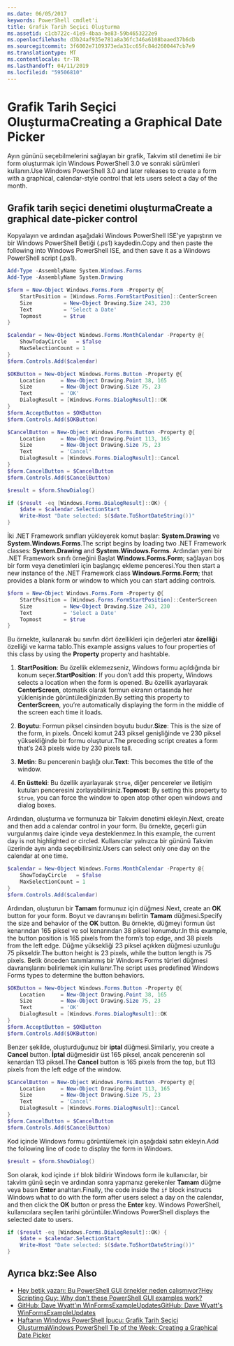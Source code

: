 ```yaml
---
ms.date: 06/05/2017
keywords: PowerShell cmdlet'i
title: Grafik Tarih Seçici Oluşturma
ms.assetid: c1cb722c-41e9-4baa-be83-59b4653222e9
ms.openlocfilehash: d3b24af935e781a8a36fc346a6108baaed37b6db
ms.sourcegitcommit: 3f6002e7109373eda31cc65fc84d2600447cb7e9
ms.translationtype: MT
ms.contentlocale: tr-TR
ms.lasthandoff: 04/11/2019
ms.locfileid: "59506810"
---
```

# <a name="creating-a-graphical-date-picker"></a><span data-ttu-id="be9a2-103">Grafik Tarih Seçici Oluşturma</span><span class="sxs-lookup"><span data-stu-id="be9a2-103">Creating a Graphical Date Picker</span></span>

<span data-ttu-id="be9a2-104">Ayın gününü seçebilmelerini sağlayan bir grafik, Takvim stil denetimi ile bir form oluşturmak için Windows PowerShell 3.0 ve sonraki sürümleri kullanın.</span><span class="sxs-lookup"><span data-stu-id="be9a2-104">Use Windows PowerShell 3.0 and later releases to create a form with a graphical, calendar-style control that lets users select a day of the month.</span></span>

## <a name="create-a-graphical-date-picker-control"></a><span data-ttu-id="be9a2-105">Grafik tarih seçici denetimi oluşturma</span><span class="sxs-lookup"><span data-stu-id="be9a2-105">Create a graphical date-picker control</span></span>

<span data-ttu-id="be9a2-106">Kopyalayın ve ardından aşağıdaki Windows PowerShell ISE'ye yapıştırın ve bir Windows PowerShell Betiği (.ps1) kaydedin.</span><span class="sxs-lookup"><span data-stu-id="be9a2-106">Copy and then paste the following into Windows PowerShell ISE, and then save it as a Windows PowerShell script (.ps1).</span></span>

```powershell
Add-Type -AssemblyName System.Windows.Forms
Add-Type -AssemblyName System.Drawing

$form = New-Object Windows.Forms.Form -Property @{
    StartPosition = [Windows.Forms.FormStartPosition]::CenterScreen
    Size          = New-Object Drawing.Size 243, 230
    Text          = 'Select a Date'
    Topmost       = $true
}

$calendar = New-Object Windows.Forms.MonthCalendar -Property @{
    ShowTodayCircle   = $false
    MaxSelectionCount = 1
}
$form.Controls.Add($calendar)

$OKButton = New-Object Windows.Forms.Button -Property @{
    Location     = New-Object Drawing.Point 38, 165
    Size         = New-Object Drawing.Size 75, 23
    Text         = 'OK'
    DialogResult = [Windows.Forms.DialogResult]::OK
}
$form.AcceptButton = $OKButton
$form.Controls.Add($OKButton)

$CancelButton = New-Object Windows.Forms.Button -Property @{
    Location     = New-Object Drawing.Point 113, 165
    Size         = New-Object Drawing.Size 75, 23
    Text         = 'Cancel'
    DialogResult = [Windows.Forms.DialogResult]::Cancel
}
$form.CancelButton = $CancelButton
$form.Controls.Add($CancelButton)

$result = $form.ShowDialog()

if ($result -eq [Windows.Forms.DialogResult]::OK) {
    $date = $calendar.SelectionStart
    Write-Host "Date selected: $($date.ToShortDateString())"
}
```

<span data-ttu-id="be9a2-107">İki .NET Framework sınıfları yükleyerek komut başlar: **System.Drawing** ve **System.Windows.Forms**.</span><span class="sxs-lookup"><span data-stu-id="be9a2-107">The script begins by loading two .NET Framework classes: **System.Drawing** and **System.Windows.Forms**.</span></span>
<span data-ttu-id="be9a2-108">Ardından yeni bir .NET Framework sınıfı örneğini Başlat **Windows.Forms.Form**; sağlayan boş bir form veya denetimleri için başlangıç ekleme penceresi.</span><span class="sxs-lookup"><span data-stu-id="be9a2-108">You then start a new instance of the .NET Framework class **Windows.Forms.Form**; that provides a blank form or window to which you can start adding controls.</span></span>

```powershell
$form = New-Object Windows.Forms.Form -Property @{
    StartPosition = [Windows.Forms.FormStartPosition]::CenterScreen
    Size          = New-Object Drawing.Size 243, 230
    Text          = 'Select a Date'
    Topmost       = $true
}
```

<span data-ttu-id="be9a2-109">Bu örnekte, kullanarak bu sınıfın dört özellikleri için değerleri atar **özelliği** özelliği ve karma tablo.</span><span class="sxs-lookup"><span data-stu-id="be9a2-109">This example assigns values to four properties of this class by using the **Property** property and hashtable.</span></span>

1. <span data-ttu-id="be9a2-110">**StartPosition**: Bu özellik eklemezseniz, Windows formu açıldığında bir konum seçer.</span><span class="sxs-lookup"><span data-stu-id="be9a2-110">**StartPosition**: If you don’t add this property, Windows selects a location when the form is opened.</span></span>
   <span data-ttu-id="be9a2-111">Bu özellik ayarlayarak **CenterScreen**, otomatik olarak formun ekranın ortasında her yüklenişinde görüntülediğinizden.</span><span class="sxs-lookup"><span data-stu-id="be9a2-111">By setting this property to **CenterScreen**, you’re automatically displaying the form in the middle of the screen each time it loads.</span></span>

2. <span data-ttu-id="be9a2-112">**Boyutu**: Formun piksel cinsinden boyutu budur.</span><span class="sxs-lookup"><span data-stu-id="be9a2-112">**Size**: This is the size of the form, in pixels.</span></span>
   <span data-ttu-id="be9a2-113">Önceki komut 243 piksel genişliğinde ve 230 piksel yüksekliğinde bir formu oluşturur.</span><span class="sxs-lookup"><span data-stu-id="be9a2-113">The preceding script creates a form that’s 243 pixels wide by 230 pixels tall.</span></span>

3. <span data-ttu-id="be9a2-114">**Metin**: Bu pencerenin başlığı olur.</span><span class="sxs-lookup"><span data-stu-id="be9a2-114">**Text**: This becomes the title of the window.</span></span>

4. <span data-ttu-id="be9a2-115">**En üstteki**: Bu özellik ayarlayarak `$true`, diğer pencereler ve iletişim kutuları penceresini zorlayabilirsiniz.</span><span class="sxs-lookup"><span data-stu-id="be9a2-115">**Topmost**: By setting this property to `$true`, you can force the window to open atop other open windows and dialog boxes.</span></span>

<span data-ttu-id="be9a2-116">Ardından, oluşturma ve formunuza bir Takvim denetimi ekleyin.</span><span class="sxs-lookup"><span data-stu-id="be9a2-116">Next, create and then add a calendar control in your form.</span></span>
<span data-ttu-id="be9a2-117">Bu örnekte, geçerli gün vurgulanmış daire içinde veya desteklenmez.</span><span class="sxs-lookup"><span data-stu-id="be9a2-117">In this example, the current day is not highlighted or circled.</span></span>
<span data-ttu-id="be9a2-118">Kullanıcılar yalnızca bir gününü Takvim üzerinde aynı anda seçebilirsiniz.</span><span class="sxs-lookup"><span data-stu-id="be9a2-118">Users can select only one day on the calendar at one time.</span></span>

```powershell
$calendar = New-Object Windows.Forms.MonthCalendar -Property @{
    ShowTodayCircle   = $false
    MaxSelectionCount = 1
}
$form.Controls.Add($calendar)
```

<span data-ttu-id="be9a2-119">Ardından, oluşturun bir **Tamam** formunuz için düğmesi.</span><span class="sxs-lookup"><span data-stu-id="be9a2-119">Next, create an **OK** button for your form.</span></span>
<span data-ttu-id="be9a2-120">Boyut ve davranışını belirtin **Tamam** düğmesi.</span><span class="sxs-lookup"><span data-stu-id="be9a2-120">Specify the size and behavior of the **OK** button.</span></span>
<span data-ttu-id="be9a2-121">Bu örnekte, düğmeyi formun üst kenarından 165 piksel ve sol kenarından 38 piksel konumdur.</span><span class="sxs-lookup"><span data-stu-id="be9a2-121">In this example, the button position is 165 pixels from the form’s top edge, and 38 pixels from the left edge.</span></span>
<span data-ttu-id="be9a2-122">Düğme yüksekliği 23 piksel açıkken düğmesi uzunluğu 75 pikseldir.</span><span class="sxs-lookup"><span data-stu-id="be9a2-122">The button height is 23 pixels, while the button length is 75 pixels.</span></span>
<span data-ttu-id="be9a2-123">Betik önceden tanımlanmış bir Windows Forms türleri düğmesi davranışlarını belirlemek için kullanır.</span><span class="sxs-lookup"><span data-stu-id="be9a2-123">The script uses predefined Windows Forms types to determine the button behaviors.</span></span>

```powershell
$OKButton = New-Object Windows.Forms.Button -Property @{
    Location     = New-Object Drawing.Point 38, 165
    Size         = New-Object Drawing.Size 75, 23
    Text         = 'OK'
    DialogResult = [Windows.Forms.DialogResult]::OK
}
$form.AcceptButton = $OKButton
$form.Controls.Add($OKButton)
```

<span data-ttu-id="be9a2-124">Benzer şekilde, oluşturduğunuz bir **iptal** düğmesi.</span><span class="sxs-lookup"><span data-stu-id="be9a2-124">Similarly, you create a **Cancel** button.</span></span>
<span data-ttu-id="be9a2-125">**İptal** düğmesidir üst 165 piksel, ancak pencerenin sol kenardan 113 piksel.</span><span class="sxs-lookup"><span data-stu-id="be9a2-125">The **Cancel** button is 165 pixels from the top, but 113 pixels from the left edge of the window.</span></span>

```powershell
$CancelButton = New-Object Windows.Forms.Button -Property @{
    Location     = New-Object Drawing.Point 113, 165
    Size         = New-Object Drawing.Size 75, 23
    Text         = 'Cancel'
    DialogResult = [Windows.Forms.DialogResult]::Cancel
}
$form.CancelButton = $CancelButton
$form.Controls.Add($CancelButton)
```

<span data-ttu-id="be9a2-126">Kod içinde Windows formu görüntülemek için aşağıdaki satırı ekleyin.</span><span class="sxs-lookup"><span data-stu-id="be9a2-126">Add the following line of code to display the form in Windows.</span></span>

```powershell
$result = $form.ShowDialog()
```

<span data-ttu-id="be9a2-127">Son olarak, kod içinde `if` blok bildirir Windows form ile kullanıcılar, bir takvim günü seçin ve ardından sonra yapmanız gerekenler **Tamam** düğme veya basın **Enter** anahtarı.</span><span class="sxs-lookup"><span data-stu-id="be9a2-127">Finally, the code inside the `if` block instructs Windows what to do with the form after users select a day on the calendar, and then click the **OK** button or press the **Enter** key.</span></span>
<span data-ttu-id="be9a2-128">Windows PowerShell, kullanıcılara seçilen tarihi görüntüler.</span><span class="sxs-lookup"><span data-stu-id="be9a2-128">Windows PowerShell displays the selected date to users.</span></span>

```powershell
if ($result -eq [Windows.Forms.DialogResult]::OK) {
    $date = $calendar.SelectionStart
    Write-Host "Date selected: $($date.ToShortDateString())"
}
```

## <a name="see-also"></a><span data-ttu-id="be9a2-129">Ayrıca bkz:</span><span class="sxs-lookup"><span data-stu-id="be9a2-129">See Also</span></span>

- [<span data-ttu-id="be9a2-130">Hey betik yazarı:  Bu PowerShell GUI örnekler neden çalışmıyor?</span><span class="sxs-lookup"><span data-stu-id="be9a2-130">Hey Scripting Guy:  Why don’t these PowerShell GUI examples work?</span></span>](https://go.microsoft.com/fwlink/?LinkId=506644)
- [<span data-ttu-id="be9a2-131">GitHub: Dave Wyatt'ın WinFormsExampleUpdates</span><span class="sxs-lookup"><span data-stu-id="be9a2-131">GitHub: Dave Wyatt's WinFormsExampleUpdates</span></span>](https://github.com/dlwyatt/WinFormsExampleUpdates)
- [<span data-ttu-id="be9a2-132">Haftanın Windows PowerShell İpucu:  Grafik Tarih Seçici Oluşturma</span><span class="sxs-lookup"><span data-stu-id="be9a2-132">Windows PowerShell Tip of the Week:  Creating a Graphical Date Picker</span></span>](https://technet.microsoft.com/library/ff730942.aspx)